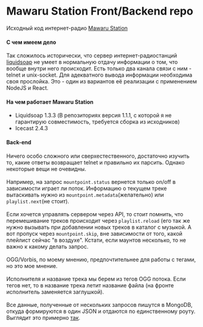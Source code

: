 # Mawaru Station Front/Backend repo
Исходный код интернет-радио [Mawaru Station](http://mawaru.party/)

#### С чем имеем дело
Так сложилось исторически, что сервер интернет-радиостанций [liquidsoap](http://liquidsoap.info) не умеет в нормальную отдачу информации о том, что вообще внутри него происходит. Есть только два канала связи с ним -  telnet и unix-socket.
Для адекватного вывода информации необходима своя прослойка. 
Это - один из вариантов её реализации с применением NоdeJS и React.

#### На чем работает Mawaru Station
* Liquidsoap 1.3.3 (В репозиториях версия 1.1.1, с которой я не гарантирую совместимость, требуется сборка из исходников)
* Icecast 2.4.3

#### Back-end
Ничего особо сложного или сверхестественного, достаточно изучить то, какие ответы возвращает telnet и правильно их парсить.
Однако некоторые вещи не очевидны. \
\
Например, на запрос `mountpoint.status` вернется только on/off в зависимости играет ли поток. Информацию о текущем треке вытаскивать нужно из `mountpoint.metadata`(желательно) или `playlist.next`(не стоит).\
\
Если хочется управлять сервером через API, то стоит помнить, что перемешивание треков происходит через `playlist.reload` (его так же нужно вызывать при добавлении новых треков в каталог с музыкой. А вот пропуск через `mountpoint.skip`, вне зависимости от того, какой плейлист сейчас "в воздухе". Кстати, если маунтов несколько, то не важно к какому делать запрос.\
\
OGG/Vorbis, по моему мнению, предпочтительнее для работы с тегами, но это мое мнение.\
\
Исполнителя и название трека мы берем из тегов OGG потока. Если тегов нет, то в название трека летит название файла (на фронте исполнитель заменяется заглушкой).\
\
Все данные, полученные от нескольких запросов пишутся в MongoDB, откуда формируются в один JSON и отдаются по единственному роуту. Выглядит это примерно [так](http://mawaru.party:3001/status).
